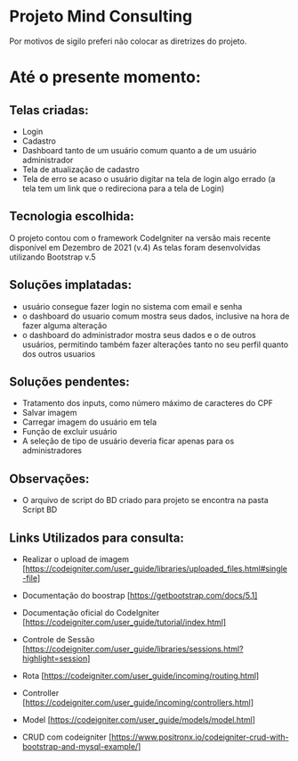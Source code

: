 # Projeto Mind Consulting

Por motivos de sigilo preferi não colocar as diretrizes do projeto.

# Até o presente momento:
## Telas criadas:
- Login
- Cadastro
- Dashboard tanto de um usuário comum quanto a de um usuário administrador
- Tela de atualização de cadastro
- Tela de erro se acaso o usuário digitar na tela de login algo errado (a tela tem um link que o redireciona para a tela de Login)

## Tecnologia escolhida:
O projeto contou com o framework CodeIgniter na versão mais recente disponível em Dezembro de 2021 (v.4)
As telas foram desenvolvidas utilizando Bootstrap v.5

## Soluções implatadas:
- usuário consegue fazer login no sistema com email e senha
- o dashboard do usuario comum mostra seus dados, inclusive na hora de fazer alguma alteração
- o dashboard do administrador mostra seus dados e o de outros usuários, permitindo também fazer alterações tanto no seu perfil quanto dos outros usuarios

## Soluções pendentes:
- Tratamento dos inputs, como número máximo de caracteres do CPF
- Salvar imagem 
- Carregar imagem do usuário em tela
- Função de excluir usuário
- A seleção de tipo de usuário deveria ficar apenas para os administradores

## Observações:
- O arquivo de script do BD criado para projeto se encontra na pasta Script BD

## Links Utilizados para consulta:
- Realizar o upload de imagem
[https://codeigniter.com/user_guide/libraries/uploaded_files.html#single-file]

- Documentação do boostrap
[https://getbootstrap.com/docs/5.1]

- Documentação oficial do CodeIgniter
[https://codeigniter.com/user_guide/tutorial/index.html]

- Controle de Sessão 
[https://codeigniter.com/user_guide/libraries/sessions.html?highlight=session]

- Rota
[https://codeigniter.com/user_guide/incoming/routing.html]

- Controller
[https://codeigniter.com/user_guide/incoming/controllers.html]

- Model
[https://codeigniter.com/user_guide/models/model.html]

- CRUD com codeigniter
[https://www.positronx.io/codeigniter-crud-with-bootstrap-and-mysql-example/]



